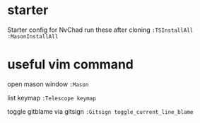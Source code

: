 # starter
Starter config for NvChad
run these after cloning
`:TSInstallAll`
`:MasonInstallAll`


# useful vim command
open mason window
`:Mason`

list keymap
`:Telescope keymap`

toggle gitblame via gitsign
`:Gitsign toggle_current_line_blame`
